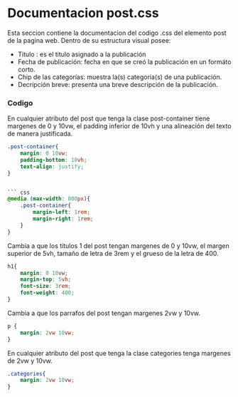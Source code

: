 # Documentacion post.css

Esta seccion contiene la documentacion del codigo .css del elemento post de la pagina web. Dentro de su estructura visual posee: 
* Titulo : es el titulo asignado a la publicación 
* Fecha de publicación: fecha en que se creó la publicación en un formáto corto.
* Chip de las categorías: muestra la(s) categoría(s) de una publicación.
* Decripción breve: presenta una breve descripción  de la publicación. 

### Codigo

En cualquier atributo del post que tenga la clase  post-container tiene margenes de 0 y 10vw, el padding inferior de 10vh y una alineación del texto de manera justificada.
``` css
.post-container{
    margin: 0 10vw;
    padding-bottom: 10vh;
    text-align: justify;
}


``` css
@media (max-width: 800px){
    .post-container{
        margin-left: 1rem;
        margin-right: 1rem;
    }  
}
``` 

Cambia a que los titulos 1 del post tengan margenes de 0 y 10vw, el margen superior de 5vh, tamaño de letra de 3rem y el grueso de la letra de 400.
``` css
h1{
    margin: 0 10vw;
    margin-top: 5vh;
    font-size: 3rem;
    font-weight: 400;
}
``` 

Cambia a que los parrafos del post tengan margenes 2vw y 10vw.
``` css
p {
    margin: 2vw 10vw;
}
```

En cualquier atributo del post que tenga la clase categories tenga margenes de 2vw y 10vw.
``` css
.categories{
    margin: 2vw 10vw;
}
``` 